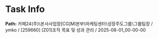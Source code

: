 # Task Info

**Path:** 카페24(주)\본사사업장\[CG]MI본부\마케팅센터\성장주도그룹\그룹팀장 / ymko / [259660] [Z01]조직 목표 및 성과 관리 / 2025-08-01_00-00-00

